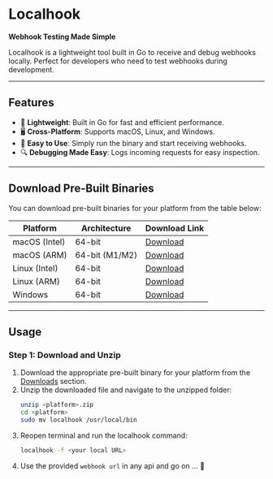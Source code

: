 # Localhook

**Webhook Testing Made Simple**

Localhook is a lightweight tool built in Go to receive and debug webhooks locally. Perfect for developers who need to test webhooks during development.

---

## Features

- 🚀 **Lightweight**: Built in Go for fast and efficient performance.
- 🖥️ **Cross-Platform**: Supports macOS, Linux, and Windows.
- 📝 **Easy to Use**: Simply run the binary and start receiving webhooks.
- 🔍 **Debugging Made Easy**: Logs incoming requests for easy inspection.

---

## Download Pre-Built Binaries

You can download pre-built binaries for your platform from the table below:

| Platform      | Architecture   | Download Link                                                                            |
| ------------- | -------------- | ---------------------------------------------------------------------------------------- |
| macOS (Intel) | 64-bit         | [Download](https://github.com/ahmetsabri/localhook/releases/download/V1/mac_m1.zip)      |
| macOS (ARM)   | 64-bit (M1/M2) | [Download](https://github.com/ahmetsabri/localhook/releases/download/V1/mac_m1.zip)      |
| Linux (Intel) | 64-bit         | [Download](https://github.com/ahmetsabri/localhook/releases/download/V1/linux_intel.zip) |
| Linux (ARM)   | 64-bit         | [Download](https://github.com/ahmetsabri/localhook/releases/download/V1/linux_arm.zip)   |
| Windows       | 64-bit         | [Download](https://github.com/ahmetsabri/localhook/releases/download/V1/windows.zip)     |

---

## Usage

### **Step 1: Download and Unzip**
1. Download the appropriate pre-built binary for your platform from the [Downloads](#download-pre-built-binaries) section.
2. Unzip the downloaded file and navigate to the unzipped folder:
   ```bash
   unzip <platform>.zip
   cd <platform>
   sudo mv localhook /usr/local/bin
3. Reopen terminal and run the localhook command:
   ```bash
   localhook -f <your local URL>
5. Use the provided `webhook url` in any api and go on ... 🚀

